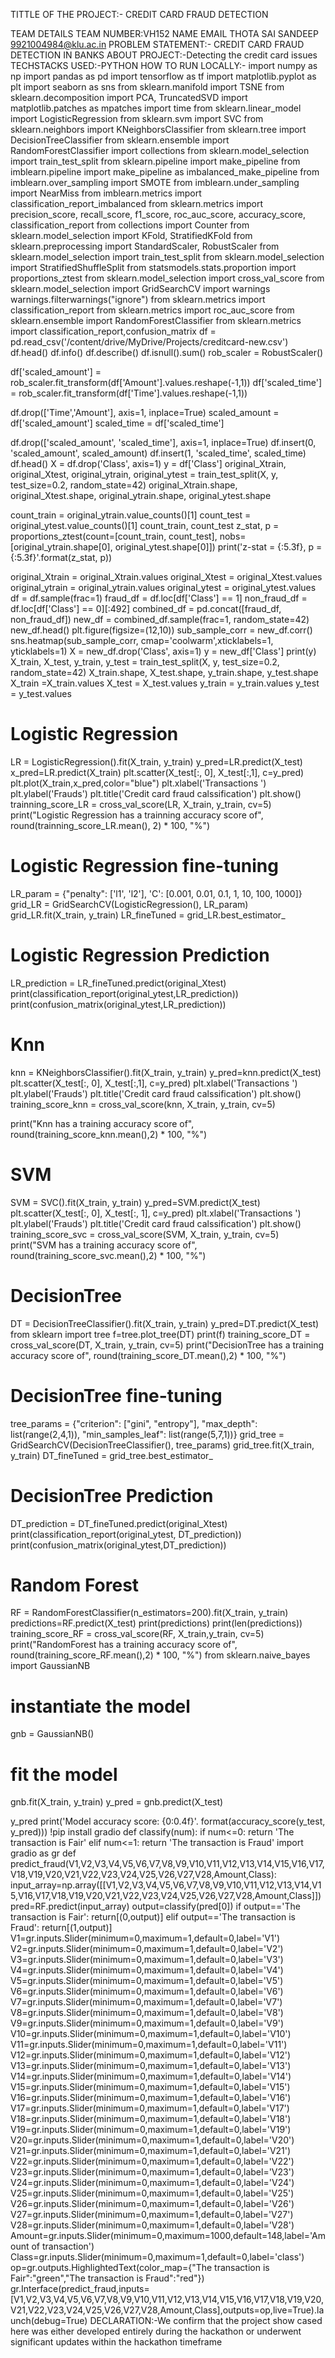 TITTLE OF THE PROJECT:- CREDIT CARD FRAUD DETECTION




TEAM DETAILS
TEAM NUMBER:VH152
NAME                EMAIL
THOTA SAI SANDEEP    9921004984@klu.ac.in
PROBLEM STATEMENT:- CREDIT CARD FRAUD DETECTION IN BANKS
ABOUT PROJECT:-Detecting the credit card issues 
TECHSTACKS USED:-PYTHON
HOW TO RUN LOCALLY:-
import numpy as np
import pandas as pd
import tensorflow as tf
import matplotlib.pyplot as plt
import seaborn as sns
from sklearn.manifold import TSNE
from sklearn.decomposition import PCA, TruncatedSVD
import matplotlib.patches as mpatches
import time
from sklearn.linear_model import LogisticRegression
from sklearn.svm import SVC
from sklearn.neighbors import KNeighborsClassifier
from sklearn.tree import DecisionTreeClassifier
from sklearn.ensemble import RandomForestClassifier
import collections
from sklearn.model_selection import train_test_split
from sklearn.pipeline import make_pipeline
from imblearn.pipeline import make_pipeline as imbalanced_make_pipeline
from imblearn.over_sampling import SMOTE
from imblearn.under_sampling import NearMiss
from imblearn.metrics import classification_report_imbalanced
from sklearn.metrics import precision_score, recall_score, f1_score, roc_auc_score, accuracy_score, classification_report
from collections import Counter
from sklearn.model_selection import KFold, StratifiedKFold
from sklearn.preprocessing import StandardScaler, RobustScaler
from sklearn.model_selection import train_test_split
from sklearn.model_selection import StratifiedShuffleSplit
from statsmodels.stats.proportion import proportions_ztest
from sklearn.model_selection import cross_val_score
from sklearn.model_selection import GridSearchCV
import warnings
warnings.filterwarnings("ignore")
from sklearn.metrics import classification_report
from sklearn.metrics import roc_auc_score
from sklearn.ensemble import RandomForestClassifier
from sklearn.metrics import classification_report,confusion_matrix
df = pd.read_csv('/content/drive/MyDrive/Projects/creditcard-new.csv')
df.head()
df.info()
df.describe()
df.isnull().sum()
rob_scaler = RobustScaler()

df['scaled_amount'] = rob_scaler.fit_transform(df['Amount'].values.reshape(-1,1))
df['scaled_time'] = rob_scaler.fit_transform(df['Time'].values.reshape(-1,1))

df.drop(['Time','Amount'], axis=1, inplace=True)
scaled_amount = df['scaled_amount']
scaled_time = df['scaled_time']

df.drop(['scaled_amount', 'scaled_time'], axis=1, inplace=True)
df.insert(0, 'scaled_amount', scaled_amount)
df.insert(1, 'scaled_time', scaled_time)
df.head()
X = df.drop('Class', axis=1)
y = df['Class']
original_Xtrain, original_Xtest, original_ytrain, original_ytest = train_test_split(X, y, test_size=0.2, random_state=42)
original_Xtrain.shape, original_Xtest.shape, original_ytrain.shape, original_ytest.shape

count_train = original_ytrain.value_counts()[1]
count_test = original_ytest.value_counts()[1]
count_train, count_test
z_stat, p = proportions_ztest(count=[count_train, count_test], nobs=[original_ytrain.shape[0], original_ytest.shape[0]])
print('z-stat = {:5.3f}, p = {:5.3f}'.format(z_stat, p))

original_Xtrain = original_Xtrain.values
original_Xtest = original_Xtest.values
original_ytrain = original_ytrain.values
original_ytest = original_ytest.values
df = df.sample(frac=1)
fraud_df = df.loc[df['Class'] == 1]
non_fraud_df = df.loc[df['Class'] == 0][:492]
combined_df = pd.concat([fraud_df, non_fraud_df])
new_df = combined_df.sample(frac=1, random_state=42)
new_df.head()
plt.figure(figsize=(12,10))
sub_sample_corr = new_df.corr()
sns.heatmap(sub_sample_corr, cmap='coolwarm',xticklabels=1, yticklabels=1)
X = new_df.drop('Class', axis=1)
y = new_df['Class']
print(y)
X_train, X_test, y_train, y_test = train_test_split(X, y, test_size=0.2, random_state=42)
X_train.shape, X_test.shape, y_train.shape, y_test.shape
X_train =X_train.values
X_test = X_test.values
y_train = y_train.values
y_test = y_test.values
# Logistic Regression
LR = LogisticRegression().fit(X_train, y_train)
y_pred=LR.predict(X_test)
x_pred=LR.predict(X_train)
plt.scatter(X_test[:, 0], X_test[:,1], c=y_pred)
plt.plot(X_train,x_pred,color="blue")
plt.xlabel('Transactions ')
plt.ylabel('Frauds')
plt.title('Credit card fraud calssification')
plt.show()
trainning_score_LR = cross_val_score(LR, X_train, y_train, cv=5)
print("Logistic Regression has a trainning accuracy score of", round(trainning_score_LR.mean(), 2) * 100, "%")
# Logistic Regression fine-tuning
LR_param = {"penalty": ['l1', 'l2'], 'C': [0.001, 0.01, 0.1, 1, 10, 100, 1000]}
grid_LR = GridSearchCV(LogisticRegression(), LR_param)
grid_LR.fit(X_train, y_train)
LR_fineTuned = grid_LR.best_estimator_
# Logistic Regression Prediction
LR_prediction = LR_fineTuned.predict(original_Xtest)
print(classification_report(original_ytest,LR_prediction))
print(confusion_matrix(original_ytest,LR_prediction))
# Knn
knn = KNeighborsClassifier().fit(X_train, y_train)
y_pred=knn.predict(X_test)
plt.scatter(X_test[:, 0], X_test[:,1], c=y_pred)
plt.xlabel('Transactions ')
plt.ylabel('Frauds')
plt.title('Credit card fraud calssification')
plt.show()
training_score_knn = cross_val_score(knn, X_train, y_train, cv=5)

print("Knn has a training accuracy score of", round(training_score_knn.mean(),2) * 100, "%")

# SVM
SVM = SVC().fit(X_train, y_train)
y_pred=SVM.predict(X_test)
plt.scatter(X_test[:, 0], X_test[:, 1], c=y_pred)
plt.xlabel('Transactions ')
plt.ylabel('Frauds')
plt.title('Credit card fraud calssification')
plt.show()
training_score_svc = cross_val_score(SVM, X_train, y_train, cv=5)
print("SVM has a training accuracy score of", round(training_score_svc.mean(),2) * 100, "%")
# DecisionTree
DT = DecisionTreeClassifier().fit(X_train, y_train)
y_pred=DT.predict(X_test)
from sklearn import tree
f=tree.plot_tree(DT)
print(f)
training_score_DT = cross_val_score(DT, X_train, y_train, cv=5)
print("DecisionTree has a training accuracy score of", round(training_score_DT.mean(),2) * 100, "%")
# DecisionTree fine-tuning
tree_params = {"criterion": ["gini", "entropy"], "max_depth": list(range(2,4,1)),
              "min_samples_leaf": list(range(5,7,1))}
grid_tree = GridSearchCV(DecisionTreeClassifier(), tree_params)
grid_tree.fit(X_train, y_train)
DT_fineTuned = grid_tree.best_estimator_
# DecisionTree Prediction
DT_prediction = DT_fineTuned.predict(original_Xtest)
print(classification_report(original_ytest, DT_prediction))
print(confusion_matrix(original_ytest,DT_prediction))
# Random Forest
RF = RandomForestClassifier(n_estimators=200).fit(X_train, y_train)
predictions=RF.predict(X_test)
print(predictions)
print(len(predictions))
training_score_RF = cross_val_score(RF, X_train,y_train, cv=5)
print("RandomForest has a training accuracy score of", round(training_score_RF.mean(),2) * 100, "%")
from sklearn.naive_bayes import GaussianNB


# instantiate the model
gnb = GaussianNB()


# fit the model
gnb.fit(X_train, y_train)
y_pred = gnb.predict(X_test)

y_pred
print('Model accuracy score: {0:0.4f}'. format(accuracy_score(y_test, y_pred)))
!pip install gradio
def classify(num):
  if num<=0:
    return 'The transaction is Fair'
  elif num<=1:
    return 'The transaction is Fraud'
    import gradio as gr
def predict_fraud(V1,V2,V3,V4,V5,V6,V7,V8,V9,V10,V11,V12,V13,V14,V15,V16,V17,V18,V19,V20,V21,V22,V23,V24,V25,V26,V27,V28,Amount,Class):
  input_array=np.array([[V1,V2,V3,V4,V5,V6,V7,V8,V9,V10,V11,V12,V13,V14,V15,V16,V17,V18,V19,V20,V21,V22,V23,V24,V25,V26,V27,V28,Amount,Class]])
  pred=RF.predict(input_array)
  output=classify(pred[0])
  if output=='The transaction is Fair':
    return[(0,output)]
  elif output=='The transaction is Fraud':
    return[(1,output)]
    V1=gr.inputs.Slider(minimum=0,maximum=1,default=0,label='V1')
V2=gr.inputs.Slider(minimum=0,maximum=1,default=0,label='V2')
V3=gr.inputs.Slider(minimum=0,maximum=1,default=0,label='V3')
V4=gr.inputs.Slider(minimum=0,maximum=1,default=0,label='V4')
V5=gr.inputs.Slider(minimum=0,maximum=1,default=0,label='V5')
V6=gr.inputs.Slider(minimum=0,maximum=1,default=0,label='V6')
V7=gr.inputs.Slider(minimum=0,maximum=1,default=0,label='V7')
V8=gr.inputs.Slider(minimum=0,maximum=1,default=0,label='V8')
V9=gr.inputs.Slider(minimum=0,maximum=1,default=0,label='V9')
V10=gr.inputs.Slider(minimum=0,maximum=1,default=0,label='V10')
V11=gr.inputs.Slider(minimum=0,maximum=1,default=0,label='V11')
V12=gr.inputs.Slider(minimum=0,maximum=1,default=0,label='V12')
V13=gr.inputs.Slider(minimum=0,maximum=1,default=0,label='V13')
V14=gr.inputs.Slider(minimum=0,maximum=1,default=0,label='V14')
V15=gr.inputs.Slider(minimum=0,maximum=1,default=0,label='V15')
V16=gr.inputs.Slider(minimum=0,maximum=1,default=0,label='V16')
V17=gr.inputs.Slider(minimum=0,maximum=1,default=0,label='V17')
V18=gr.inputs.Slider(minimum=0,maximum=1,default=0,label='V18')
V19=gr.inputs.Slider(minimum=0,maximum=1,default=0,label='V19')
V20=gr.inputs.Slider(minimum=0,maximum=1,default=0,label='V20')
V21=gr.inputs.Slider(minimum=0,maximum=1,default=0,label='V21')
V22=gr.inputs.Slider(minimum=0,maximum=1,default=0,label='V22')
V23=gr.inputs.Slider(minimum=0,maximum=1,default=0,label='V23')
V24=gr.inputs.Slider(minimum=0,maximum=1,default=0,label='V24')
V25=gr.inputs.Slider(minimum=0,maximum=1,default=0,label='V25')
V26=gr.inputs.Slider(minimum=0,maximum=1,default=0,label='V26')
V27=gr.inputs.Slider(minimum=0,maximum=1,default=0,label='V27')
V28=gr.inputs.Slider(minimum=0,maximum=1,default=0,label='V28')
Amount=gr.inputs.Slider(minimum=0,maximum=1000,default=148,label='Amount of transaction')
Class=gr.inputs.Slider(minimum=0,maximum=1,default=0,label='class')
op=gr.outputs.HighlightedText(color_map={"The transaction is Fair":"green","The transaction is Fraud":"red"})
gr.Interface(predict_fraud,inputs=[V1,V2,V3,V4,V5,V6,V7,V8,V9,V10,V11,V12,V13,V14,V15,V16,V17,V18,V19,V20,V21,V22,V23,V24,V25,V26,V27,V28,Amount,Class],outputs=op,live=True).launch(debug=True)
DECLARATION:-We confirm that the project show cased here was either developed entirely during the hackathon or underwent significant updates within the hackathon timeframe

